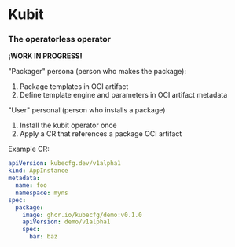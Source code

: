 # Kubit

### The operatorless operator

**¡WORK IN PROGRESS!**

"Packager" persona (person who makes the package):

1. Package templates in OCI artifact
2. Define template engine and parameters in OCI artifact metadata

"User" personal (person who installs a package)

1. Install the kubit operator once
2. Apply a CR that references a package OCI artifact


Example CR:

```yaml
apiVersion: kubecfg.dev/v1alpha1
kind: AppInstance
metadata:
  name: foo
  namespace: myns
spec:
  package:
    image: ghcr.io/kubecfg/demo:v0.1.0
    apiVersion: demo/v1alpha1
    spec:
      bar: baz
```